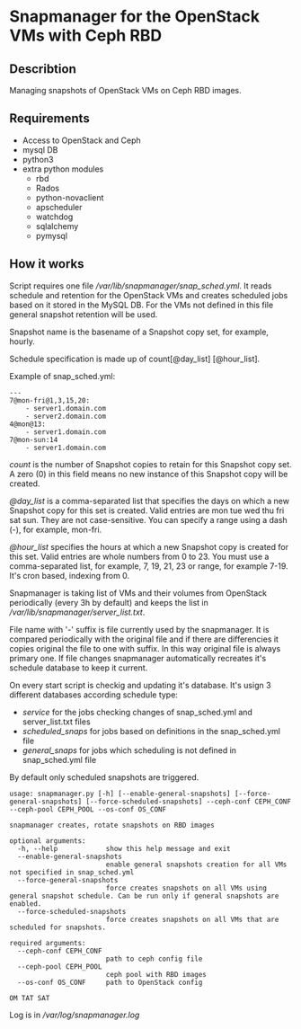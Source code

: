 # Snapmanager for the OpenStack VMs with Ceph RBD 

## Describtion

Managing snapshots of OpenStack VMs on Ceph RBD images.  

## Requirements

- Access to OpenStack and Ceph
- mysql DB
- python3
- extra python modules
  - rbd
  - Rados
  - python-novaclient
  - apscheduler
  - watchdog
  - sqlalchemy
  - pymysql

## How it works

Script requires one file */var/lib/snapmanager/snap_sched.yml*. It reads schedule and retention for the OpenStack VMs and creates scheduled jobs based on it stored in the MySQL DB. For the VMs not defined in this file general snapshot retention will be used. 

Snapshot name is the basename of a Snapshot copy set, for example, hourly. 

Schedule specification is made up of count[@day_list] [@hour_list].

Example of snap_sched.yml:

```
---
7@mon-fri@1,3,15,20:
    - server1.domain.com
    - server2.domain.com
4@mon@13:
    - server1.domain.com
7@mon-sun:14
    - server1.domain.com
```

*count* is the number of Snapshot copies to retain for this Snapshot copy set. A zero (0) in this field means no new instance of this Snapshot copy will be created.

*@day_list* is a comma-separated list that specifies the days on which a new Snapshot copy for this set is created. Valid entries are mon tue wed thu fri sat sun. They are not case-sensitive. You can specify a range using a dash (-), for example, mon-fri.

*@hour_list* specifies the hours at which a new Snapshot copy is created for this set. Valid entries are whole numbers from 0 to 23. You must use a comma-separated list, for example, 7, 19, 21, 23 or range, for example 7-19. It's cron based, indexing from 0. 

Snapmanager is taking list of VMs and their volumes from OpenStack periodically (every 3h by default) and keeps the list in */var/lib/snapmanager/server_list.txt*.

File name with '-' suffix is file currently used by the snapmanager. It is compared periodically with the original file and if there are differencies it copies original the file to one with suffix. In this way original file is always primary one.
If file changes snapmanager automatically recreates it's schedule database to keep it current.

On every start script is checkig and updating it's database. 
It's usign 3 different databases according schedule type:

- *service* for the jobs checking changes of snap_sched.yml and server_list.txt files
- *scheduled_snaps* for jobs based on definitions in the snap_sched.yml file
- *general_snaps* for jobs which scheduling is not defined in snap_sched.yml file

By default only scheduled snapshots are triggered.

```
usage: snapmanager.py [-h] [--enable-general-snapshots] [--force-general-snapshots] [--force-scheduled-snapshots] --ceph-conf CEPH_CONF --ceph-pool CEPH_POOL --os-conf OS_CONF

snapmanager creates, rotate snapshots on RBD images

optional arguments:
  -h, --help            show this help message and exit
  --enable-general-snapshots
                        enable general snapshots creation for all VMs not specified in snap_sched.yml
  --force-general-snapshots
                        force creates snapshots on all VMs using general snapshot schedule. Can be run only if general snapshots are enabled.
  --force-scheduled-snapshots
                        force creates snapshots on all VMs that are scheduled for snapshots.

required arguments:
  --ceph-conf CEPH_CONF
                        path to ceph config file
  --ceph-pool CEPH_POOL
                        ceph pool with RBD images
  --os-conf OS_CONF     path to OpenStack config

OM TAT SAT
```

Log is in */var/log/snapmanager.log*